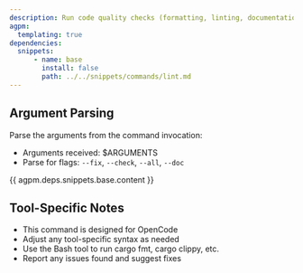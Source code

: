 ```yaml
---
description: Run code quality checks (formatting, linting, documentation)
agpm:
  templating: true
dependencies:
  snippets:
      - name: base
        install: false
        path: ../../snippets/commands/lint.md
---
```


## Argument Parsing

Parse the arguments from the command invocation:
- Arguments received: $ARGUMENTS
- Parse for flags: `--fix`, `--check`, `--all`, `--doc`

{{ agpm.deps.snippets.base.content }}

## Tool-Specific Notes

- This command is designed for OpenCode
- Adjust any tool-specific syntax as needed
- Use the Bash tool to run cargo fmt, cargo clippy, etc.
- Report any issues found and suggest fixes
